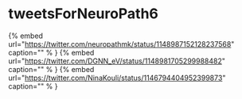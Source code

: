 # tweetsForNeuroPath6

{% embed url="https://twitter.com/neuropathmk/status/1148987152128237568"  caption="" % }
{% embed url="https://twitter.com/DGNN_eV/status/1148981705299988482"  caption="" % }
{% embed url="https://twitter.com/NinaKouli/status/1146794404952399873"  caption="" % }
